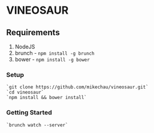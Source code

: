 # VINEOSAUR

## Requirements
1. NodeJS
2. brunch - `npm install -g brunch`
3. bower - `npm install -g bower`

### Setup

    `git clone https://github.com/mikechau/vineosaur.git`
    `cd vineosaur`
    `npm install && bower install`

### Getting Started

    `brunch watch --server`
